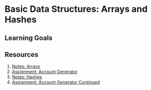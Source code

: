 # Basic Data Structures: Arrays and Hashes

## Learning Goals

## Resources
1. [Notes: Arrays](notes/arrays.md)  
1. [Assignment: Account Generator](assignments/account-generator.md)  
1. [Notes: Hashes](notes/hashes.md)  
1. [Assignment: Account Generator Continued](assignments/account-generator-cont.md)  
